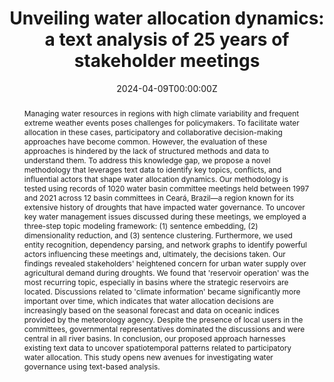 ---
title: "Unveiling water allocation dynamics: a text analysis of 25 years of stakeholder meetings"
authors:
- Nunes Carvalho, T. M.
- Souza Filho, F. D. A.
- Brito, M. M.

date: "2024-04-09T00:00:00Z"
doi: "10.1088/1748-9326/ad37cd"

# Schedule page publish date (NOT publication's date).
publishDate: "2024-01-01T00:00:00Z"

# Publication type.
# Accepts a single type but formatted as a YAML list (for Hugo requirements).
# Enter a publication type from the CSL standard.
publication_types: ["article-journal"]

# Publication name and optional abbreviated publication name.
publication: "Environmental Research Letters"
publication_short: ""

abstract: "Managing water resources in regions with high climate variability and frequent extreme weather events poses challenges for policymakers. To facilitate water allocation in these cases, participatory and collaborative decision-making approaches have become common. However, the evaluation of these approaches is hindered by the lack of structured methods and data to understand them. To address this knowledge gap, we propose a novel methodology that leverages text data to identify key topics, conflicts, and influential actors that shape water allocation dynamics. Our methodology is tested using records of 1020 water basin committee meetings held between 1997 and 2021 across 12 basin committees in Ceará, Brazil—a region known for its extensive history of droughts that have impacted water governance. To uncover key water management issues discussed during these meetings, we employed a three-step topic modeling framework: (1) sentence embedding, (2) dimensionality reduction, and (3) sentence clustering. Furthermore, we used entity recognition, dependency parsing, and network graphs to identify powerful actors influencing these meetings and, ultimately, the decisions taken. Our findings revealed stakeholders' heightened concern for urban water supply over agricultural demand during droughts. We found that 'reservoir operation' was the most recurring topic, especially in basins where the strategic reservoirs are located. Discussions related to 'climate information' became significantly more important over time, which indicates that water allocation decisions are increasingly based on the seasonal forecast and data on oceanic indices provided by the meteorology agency. Despite the presence of local users in the committees, governmental representatives dominated the discussions and were central in all river basins. In conclusion, our proposed approach harnesses existing text data to uncover spatiotemporal patterns related to participatory water allocation. This study opens new avenues for investigating water governance using text-based analysis."

# Summary. An optional shortened abstract.
# summary: Lorem ipsum dolor sit amet, consectetur adipiscing elit. Duis posuere tellus ac convallis placerat. Proin tincidunt magna sed ex sollicitudin condimentum.

tags:
- Source Themes
featured: false

# links:
# - name: ""
#   url: ""
url_pdf: 'https://iopscience.iop.org/article/10.1088/1748-9326/ad37cd/meta'
# url_code: 'https://github.com/HugoBlox/hugo-blox-builder'
#url_dataset: 'https://github.com/taiscarvalho/ml_waterdemand'
url_poster: ''
url_project: ''
url_slides: 'uploads/Talk_23_TU_Berlin_Unveiling-water-allocation-dynamics.pdf'
url_source: ''
url_video: ''

# Featured image
# To use, add an image named `featured.jpg/png` to your page's folder. 
image:
  caption: 'Image credit: [**Unsplash**](https://unsplash.com/photos/jdD8gXaTZsc)'
  focal_point: ""
  preview_only: false

# Associated Projects (optional).
#   Associate this publication with one or more of your projects.
#   Simply enter your project's folder or file name without extension.
#   E.g. `internal-project` references `content/project/internal-project/index.md`.
#   Otherwise, set `projects: []`.
projects: []

# Slides (optional).
#   Associate this publication with Markdown slides.
#   Simply enter your slide deck's filename without extension.
#   E.g. `slides: "example"` references `content/slides/example/index.md`.
#   Otherwise, set `slides: ""`.
slides: ""

# Add the publication's **full text** or **supplementary notes** here. You can use rich formatting such as including [code, math, and images](https://docs.hugoblox.com/content/writing-markdown-latex/).
---